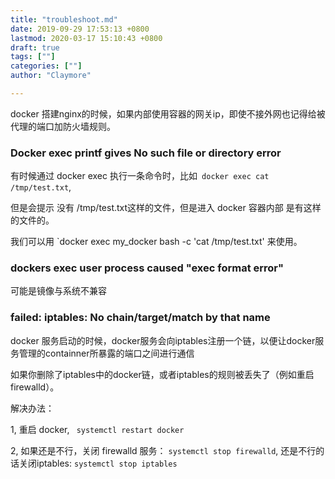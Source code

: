 ```yaml
---
title: "troubleshoot.md"
date: 2019-09-29 17:53:13 +0800
lastmod: 2020-03-17 15:10:43 +0800
draft: true
tags: [""]
categories: [""]
author: "Claymore"

---
```

docker 搭建nginx的时候，如果内部使用容器的网关ip，即使不接外网也记得给被代理的端口加防火墙规则。



### Docker  exec printf gives No such file or directory error

有时候通过 docker exec 执行一条命令时，比如` docker exec cat /tmp/test.txt`, 

但是会提示 没有 /tmp/test.txt这样的文件，但是进入 docker 容器内部 是有这样的文件的。

我们可以用 `docker exec my_docker bash -c 'cat /tmp/test.txt' 来使用。



### dockers exec user process caused "exec format error"

可能是镜像与系统不兼容



### failed: iptables: No chain/target/match by that name

docker 服务启动的时候，docker服务会向iptables注册一个链，以便让docker服务管理的containner所暴露的端口之间进行通信

如果你删除了iptables中的docker链，或者iptables的规则被丢失了（例如重启firewalld）。

解决办法：

1, 重启 docker, ` systemctl restart docker` 

2, 如果还是不行，关闭 firewalld 服务： `systemctl stop firewalld`,  还是不行的话关闭iptables: `systemctl stop iptables`